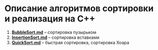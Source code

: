# Описание алгоритмов сортировки и реализация на C++

1. **[BubbleSort.md](https://github.com/vasilyukvasiliy/Sorting-Algorithms-Speed/blob/master/Documentation/BubbleSort.md)** – сортировка пузырьком
2. **[InsertionSort.md](https://github.com/vasilyukvasiliy/Sorting-Algorithms-Speed/blob/master/Documentation/InsertionSort.md)** – сортировка вставками
3. **[QuickSort.md](https://github.com/vasilyukvasiliy/Sorting-Algorithms-Speed/blob/master/Documentation/QuickSort.md)** – быстрая сортировка, сортировка Хоара
